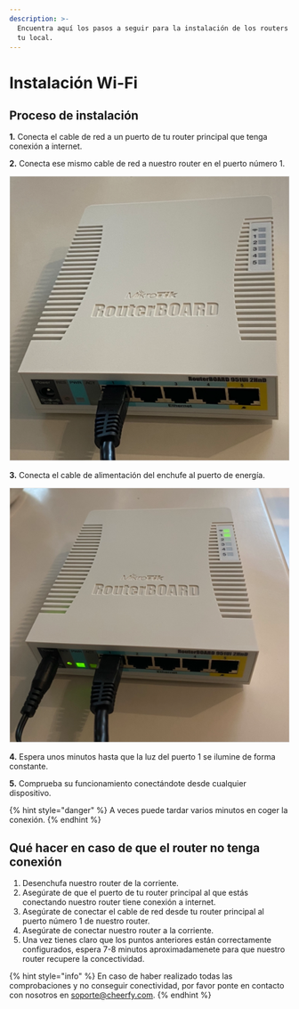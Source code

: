 ```yaml
---
description: >-
  Encuentra aquí los pasos a seguir para la instalación de los routers Wi-Fi en
  tu local.
---
```


# Instalación Wi-Fi



## Proceso de instalación

**1.** Conecta el cable de red a un puerto de tu router principal que tenga conexión a internet.

**2.** Conecta ese mismo cable de red a nuestro router en el puerto número 1.

![](.gitbook/assets/image%20%28126%29.png)

**3.** Conecta el cable de alimentación del enchufe al puerto de energía.

![](.gitbook/assets/image%20%28163%29.png)

**4.** Espera unos minutos hasta que la luz del puerto 1 se ilumine de forma constante.

**5.** Comprueba su funcionamiento conectándote desde cualquier dispositivo.

{% hint style="danger" %}
A veces puede tardar varios minutos en coger la conexión.
{% endhint %}

## Qué hacer en caso de que el router no tenga conexión

1. Desenchufa nuestro router de la corriente. 
2. Asegúrate de que el puerto de tu router principal al que estás conectando nuestro router tiene conexión a internet. 
3. Asegúrate de conectar el cable de red desde tu router principal al puerto número 1 de nuestro router. 
4. Asegúrate de conectar nuestro router a la corriente. 
5. Una vez tienes claro que los puntos anteriores están correctamente configurados, espera 7-8 minutos aproximadamenete para que nuestro router recupere la concectividad.

{% hint style="info" %}
En caso de haber realizado todas las comprobaciones y no conseguir conectividad, por favor ponte en contacto con nosotros en soporte@cheerfy.com.
{% endhint %}

